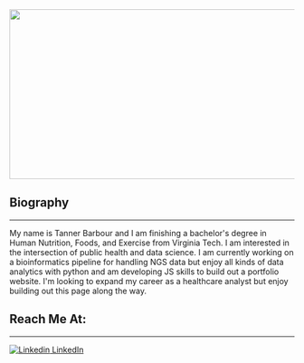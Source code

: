 <img src="https://images.fineartamerica.com/images/artworkimages/mediumlarge/1/virginia-tech-campus-burruss-hall-betsy-knapp.jpg" width="800" height="300"/>

## Biography
---
My name is Tanner Barbour and I am finishing a bachelor's degree in Human Nutrition, Foods, and Exercise from Virginia Tech. I am interested in the intersection of public health and data science. I am currently working on a bioinformatics pipeline for handling NGS data but enjoy all kinds of data analytics with python and am developing JS skills to build out a portfolio website. I'm looking to expand my career as a healthcare analyst but enjoy building out this page along the way.

## Reach Me At:
---
[![Linkedin](https://i.stack.imgur.com/gVE0j.png) LinkedIn](https://www.linkedin.com/in/tanner-barbour-42976b220/)



<!---
Tanner-Barbour/Tanner-Barbour is a ✨ special ✨ repository because its `README.md` (this file) appears on your GitHub profile.
You can click the Preview link to take a look at your changes.
--->
